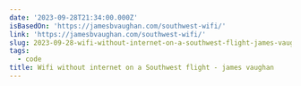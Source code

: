 ```yaml
---
date: '2023-09-28T21:34:00.000Z'
isBasedOn: 'https://jamesbvaughan.com/southwest-wifi/'
link: 'https://jamesbvaughan.com/southwest-wifi/'
slug: 2023-09-28-wifi-without-internet-on-a-southwest-flight-james-vaughan
tags:
  - code
title: Wifi without internet on a Southwest flight - james vaughan
---
```


